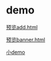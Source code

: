 # demo

  [预览add.html](https://wang7211401.github.io/demo/add.html)

  [预览banner.html](https://wang7211401.github.io/demo/banner.html)

  [小demo](https://wang7211401.github.io/demo/index.html)
